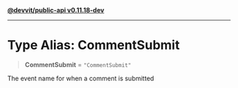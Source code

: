 [**@devvit/public-api v0.11.18-dev**](../README.md)

---

# Type Alias: CommentSubmit

> **CommentSubmit** = `"CommentSubmit"`

The event name for when a comment is submitted
